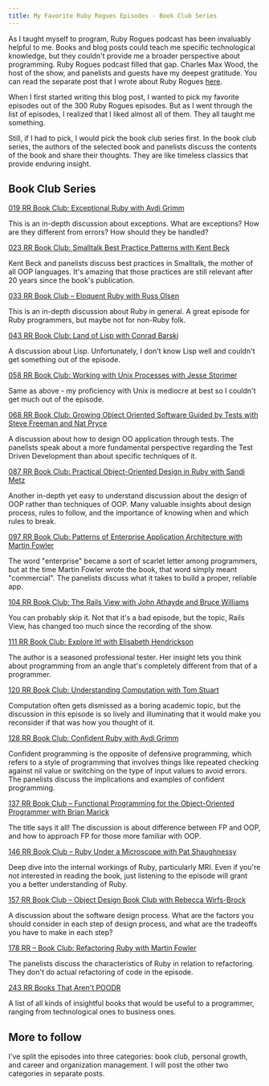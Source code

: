 ```yaml
---
title: My Favorite Ruby Rogues Episodes - Book Club Series 
---
```


As I taught myself to program, Ruby Rogues podcast has been invaluably helpful to me. Books and blog posts could teach me specific technological knowledge, but they couldn't provide me a broader perspective about programming. Ruby Rogues podcast filled that gap. Charles Max Wood, the host of the show, and panelists and guests have my deepest gratitude. You can read the separate post that I wrote about Ruby Rogues [here](2016-10-31-thank-you-ruby-rogues.html).

When I first started writing this blog post, I wanted to pick my favorite episodes out of the 300 Ruby Rogues episodes. But as I went through the list of episodes, I realized that I liked almost all of them. They all taught me something.

<!--more-->

Still, if I had to pick, I would pick the book club series first. In the book club series, the authors of the selected book and panelists discuss the contents of the book and share their thoughts. They are like timeless classics that provide enduring insight.

## Book Club Series

[019 RR Book Club: Exceptional Ruby with Avdi Grimm](https://devchat.tv/ruby-rogues/019-rr-book-club-exceptional-ruby-with-avdi-grimm)

This is an in-depth discussion about exceptions. What are exceptions? How are they different from errors? How should they be handled?

[023 RR Book Club: Smalltalk Best Practice Patterns with Kent Beck](https://devchat.tv/ruby-rogues/023-rr-book-club-smalltalk-best-practice-patterns-with-kent-beck)

Kent Beck and panelists discuss best practices in Smalltalk, the mother of all OOP languages. It's amazing that those practices are still relevant after 20 years since the book's publication. 

[033 RR Book Club – Eloquent Ruby with Russ Olsen](https://devchat.tv/ruby-rogues/033-rr-book-club-eloquent-ruby-with-russ-olsen)

This is an in-depth discussion about Ruby in general. A great episode for Ruby programmers, but maybe not for non-Ruby folk.

[043 RR Book Club: Land of Lisp with Conrad Barski](https://devchat.tv/ruby-rogues/043-rr-book-club-land-of-lisp-with-conrad-barski)

A discussion about Lisp. Unfortunately, I don't know Lisp well and couldn't get something out of the episode.

[058 RR Book Club: Working with Unix Processes with Jesse Storimer](https://devchat.tv/ruby-rogues/058-rr-book-club-working-with-unix-processes-with-jesse-storimer)

Same as above - my proficiency with Unix is mediocre at best so I couldn't get much out of the episode.

[068 RR Book Club: Growing Object Oriented Software Guided by Tests with Steve Freeman and Nat Pryce](https://devchat.tv/ruby-rogues/068-rr-book-club-growing-object-oriented-software-guided-by-tests-with-steve-freeman-and-nat-pryce)

A discussion about how to design OO application through tests. The panelists speak about a more fundamental perspective regarding the Test Driven Development than about specific techniques of it.

[087 RR Book Club: Practical Object-Oriented Design in Ruby with Sandi Metz](https://devchat.tv/ruby-rogues/087-rr-book-club-practical-object-oriented-design-in-ruby-with-sandi-metz)

Another in-depth yet easy to understand discussion about the design of OOP rather than techniques of OOP. Many valuable insights about design process, rules to follow, and the importance of knowing when and which rules to break. 

[097 RR Book Club: Patterns of Enterprise Application Architecture with Martin Fowler](https://devchat.tv/ruby-rogues/097-rr-book-club-patterns-of-enterprise-application-architecture-with-martin-fowler)

The word "enterprise" became a sort of scarlet letter among programmers, but at the time Martin Fowler wrote the book, that word simply meant "commercial". The panelists discuss what it takes to build a proper, reliable app.

[104 RR Book Club: The Rails View with John Athayde and Bruce Williams](https://devchat.tv/ruby-rogues/104-rr-book-club-the-rails-view-with-john-athayde-and-bruce-williams)

You can probably skip it. Not that it's a bad episode, but the topic, Rails View, has changed too much since the recording of the show.

[111 RR Book Club: Explore It! with Elisabeth Hendrickson](https://devchat.tv/ruby-rogues/111-rr-book-club-explore-it-with-elisabeth-hendrickson)

The author is a seasoned professional tester. Her insight lets you think about programming from an angle that's completely different from that of a programmer.

[120 RR Book Club: Understanding Computation with Tom Stuart](https://devchat.tv/ruby-rogues/120-rr-book-club-understanding-computation-with-tom-stuart)

Computation often gets dismissed as a boring academic topic, but the discussion in this episode is so lively and illuminating that it would make you reconsider if that was how you thought of it.

[128 RR Book Club: Confident Ruby with Avdi Grimm](https://devchat.tv/ruby-rogues/128-rr-book-club-confident-ruby-with-avdi-grimm)

Confident programming is the opposite of defensive programming, which refers to a style of programming that involves things like repeated checking against nil value or switching on the type of input values to avoid errors. The panelists discuss the implications and examples of confident programming.

[137 RR Book Club – Functional Programming for the Object-Oriented Programmer with Brian Marick](https://devchat.tv/ruby-rogues/137-rr-book-club-functional-programming-for-the-object-oriented-programmer-with-brian-marick)

The title says it all! The discussion is about difference between FP and OOP, and how to approach FP for those more familiar with OOP. 

[146 RR Book Club – Ruby Under a Microscope with Pat Shaughnessy](https://devchat.tv/ruby-rogues/146-rr-book-club-ruby-under-a-microscope-with-pat-shaughnessy)

Deep dive into the internal workings of Ruby, particularly MRI. Even if you're not interested in reading the book, just listening to the episode will grant you a better understanding of Ruby.

[157 RR Book Club – Object Design Book Club with Rebecca Wirfs-Brock](https://devchat.tv/ruby-rogues/157-rr-book-club-object-design-book-club-with-rebecca-wirfs-brock)

A discussion about the software design process. What are the factors you should consider in each step of design process, and what are the tradeoffs you have to make in each step? 

[178 RR – Book Club: Refactoring Ruby with Martin Fowler](https://devchat.tv/ruby-rogues/178-rr-book-club-refactoring-ruby-with-martin-fowler)

The panelists discuss the characteristics of Ruby in relation to refactoring. They don't do actual refactoring of code in the episode.

[243 RR Books That Aren't POODR](https://devchat.tv/ruby-rogues/243-rr-books-that-arent-poodr)

A list of all kinds of insightful books that would be useful to a programmer, ranging from technological ones to business ones. 

## More to follow

I've split the episodes into three categories: book club, personal growth, and career and organization management. I will post the other two categories in separate posts.
